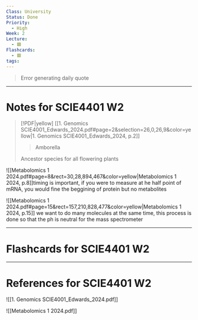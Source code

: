 ```yaml
---
Class: University
Status: Done
Priority:
  - High
Week: 2
Lecture:
  - 🟩
Flashcards:
  - 🟥
tags:
---
```

> Error generating daily quote

---
# Notes for SCIE4401 W2
> [!PDF|yellow] [[1. Genomics SCIE4001_Edwards_2024.pdf#page=2&selection=26,0,26,9&color=yellow|1. Genomics SCIE4001_Edwards_2024, p.2]]
> > Amborella
> 
> Ancestor species for all flowering plants

![[Metabolomics 1 2024.pdf#page=8&rect=30,28,894,467&color=yellow|Metabolomics 1 2024, p.8]]timing is important, if you were to measure at he half point of mRNA, you would fine the beggining of protein but no metabolites

![[Metabolomics 1 2024.pdf#page=15&rect=157,210,828,477&color=yellow|Metabolomics 1 2024, p.15]] we want to do many molecules at the same time, this process is done so that the ph is neutral for the mass spectrometer



---
# Flashcards for SCIE4401 W2


---
# References for SCIE4401 W2
![[1. Genomics SCIE4001_Edwards_2024.pdf]]

![[Metabolomics 1 2024.pdf]]